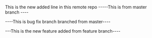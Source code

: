 This is the new added line 
in this remote repo
-----This is from master branch ----

----This is bug fix branch branched from master----

---This is the new feature added from feature branch----
